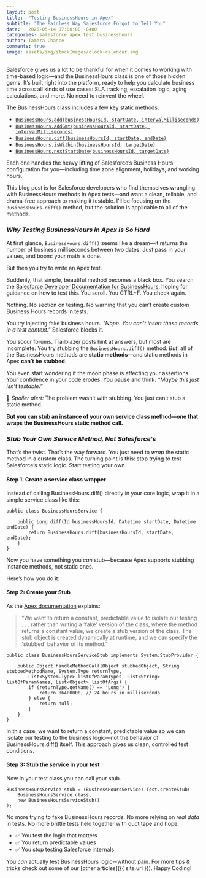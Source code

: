 ```yaml
---
layout: post
title:  "Testing BusinessHours in Apex"
subtitle: "The Painless Way Salesforce Forgot to Tell You"
date:   2025-05-14 07:00:00 -0400
categories: salesforce apex test businesshours
author: Tamara Chance
comments: true
image: assets/img/stockImages/clock-calendar.svg
---
```

Salesforce gives us a lot to be thankful for when it comes to working with time-based logic—and the BusinessHours class is one of those hidden gems. It’s built right into the platform, ready to help you calculate business time across all kinds of use cases: SLA tracking, escalation logic, aging calculations, and more. No need to reinvent the wheel.

The BusinessHours class includes a few key static methods:

- [`BusinessHours.add(businessHoursId, startDate, intervalMilliseconds)`](https://developer.salesforce.com/docs/atlas.en-us.apexref.meta/apexref/apex_classes_businesshours.htm#apex_System_BusinessHours_add)
- [`BusinessHours.addGmt(businessHoursId, startDate, intervalMilliseconds)`](https://developer.salesforce.com/docs/atlas.en-us.apexref.meta/apexref/apex_classes_businesshours.htm#apex_System_BusinessHours_addGmt)
- [`BusinessHours.diff(businessHoursId, startDate, endDate)`](https://developer.salesforce.com/docs/atlas.en-us.apexref.meta/apexref/apex_classes_businesshours.htm#apex_System_BusinessHours_diff)
- [`BusinessHours.isWithin(businessHoursId, targetDate)`](https://developer.salesforce.com/docs/atlas.en-us.apexref.meta/apexref/apex_classes_businesshours.htm#apex_System_BusinessHours_isWithin)
- [`BusinessHours.nextStartDate(businessHoursId, targetDate)`](https://developer.salesforce.com/docs/atlas.en-us.apexref.meta/apexref/apex_classes_businesshours.htm#apex_System_BusinessHours_nextStartDate)

Each one handles the heavy lifting of Salesforce’s Business Hours configuration for you—including time zone alignment, holidays, and working hours. 

This blog post is for Salesforce developers who find themselves wrangling with BusinessHours methods in Apex tests—and want a clean, reliable, and drama-free approach to making it testable. I'll be focusing on the `BusinessHours.diff()` method, but the solution is applicable to all of the methods.

### _Why Testing BusinessHours in Apex is So Hard_
At first glance, `BusinessHours.diff()` seems like a dream—it returns the number of business milliseconds between two dates. Just pass in your values, and boom: your math is done.

But then you try to write an Apex test.

Suddenly, that simple, beautiful method becomes a black box. You search the [Salesforce Developer Documentation for BusinessHours](https://developer.salesforce.com/docs/atlas.en-us.apexref.meta/apexref/apex_classes_businesshours.htm), hoping for guidance on how to test this. You scroll. You CTRL+F. You check again.

Nothing. No section on testing. No warning that you can’t create custom Business Hours records in tests.

You try injecting fake business hours. _"Nope. You can’t insert those records in a test context."_ Salesforce blocks it.

You scour forums. Trailblazer posts hint at answers, but most are incomplete. You try stubbing the `BusinessHours.diff()` method. _But_, all of the BusinessHours methods are **static methods**—and static methods in Apex **can’t be stubbed**.

You even start wondering if the moon phase is affecting your assertions. Your confidence in your code erodes. You pause and think: _“Maybe this just isn’t testable.”_

🙈 _Spoiler alert:_ The problem wasn’t with stubbing. You just can’t stub a static method.

**But you can stub an instance of your own service class method—one that wraps the BusinessHours static method call.**

### _Stub Your Own Service Method, Not Salesforce's_
That’s the twist. That’s the way forward. You just need to _wrap_ the static method in a custom class.
The turning point is this: stop trying to test Salesforce’s static logic. Start testing your own.
#### **Step 1: Create a service class wrapper**
Instead of calling BusinessHours.diff() directly in your core logic, wrap it in a simple service class like this:
```apex
public class BusinessHoursService {

    public Long diff(Id businessHoursId, Datetime startDate, Datetime endDate) {
        return BusinessHours.diff(businessHoursId, startDate, endDate);
    }
}
```
Now you have something you _can_ stub—because Apex supports stubbing instance methods, not static ones. 

Here’s how you do it:
#### **Step 2: Create your Stub**
As the [Apex documentation](https://developer.salesforce.com/docs/atlas.en-us.254.0.apexcode.meta/apexcode/apex_testing_stub_api.htm) explains:

> “We want to return a constant, predictable value to isolate our testing . . . rather than writing a 'fake' version of the class, where the method returns a constant 
> value, we create a stub version of the class. The stub object is created dynamically at runtime, and we can specify the 'stubbed' behavior of its method.”

```apex
public class BusinessHoursServiceStub implements System.StubProvider {

    public Object handleMethodCall(Object stubbedObject, String stubbedMethodName, System.Type returnType, 
        List<System.Type> listOfParamTypes, List<String> listOfParamNames, List<Object> listOfArgs) {
        if (returnType.getName() == 'Long') {
            return 86400000; // 24 hours in milliseconds
        } else {
            return null;
        }
    }
}
```
In this case, we want to return a constant, predictable value so we can isolate our testing to the business logic—not the behavior of BusinessHours.diff() itself. This approach gives us clean, controlled test conditions.
#### **Step 3: Stub the service in your test**
Now in your test class you can call your stub.
```apex
BusinessHoursService stub = (BusinessHoursService) Test.createStub(
    BusinessHoursService.class,
    new BusinessHoursServiceStub()
);
```
No more trying to fake BusinessHours records. No more relying on _real data_ in tests. No more brittle tests held together with duct tape and hope.

- ✅ You test the logic that matters
- ✅ You return predictable values
- ✅ You stop testing Salesforce internals

You _can_ actually test BusinessHours logic--without pain. For more tips & tricks check out some of our [other articles]({{ site.url }}). Happy Coding!